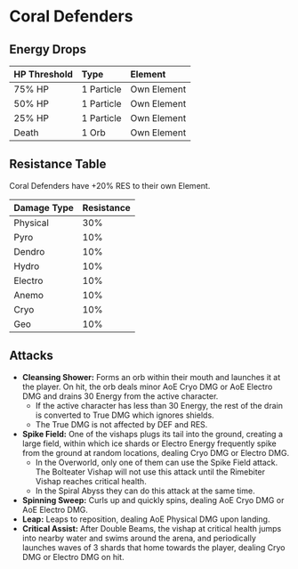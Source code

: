 # Coral Defenders

## Energy Drops

| HP Threshold | Type       | Element     |
| :----------- | :--------- | :---------- |
| 75% HP       | 1 Particle | Own Element |
| 50% HP       | 1 Particle | Own Element |
| 25% HP       | 1 Particle | Own Element |
| Death        | 1 Orb      | Own Element |

## Resistance Table

Coral Defenders have +20% RES to their own Element.

| Damage Type | Resistance |
| :---------- | :--------- |
| Physical    | 30%        |
| Pyro        | 10%        |
| Dendro      | 10%        |
| Hydro       | 10%        |
| Electro     | 10%        |
| Anemo       | 10%        |
| Cryo        | 10%        |
| Geo         | 10%        |

## Attacks

* **Cleansing Shower:** Forms an orb within their mouth and launches it at the player. On hit, the orb deals minor AoE Cryo DMG or AoE Electro DMG and drains 30 Energy from the active character.
  * If the active character has less than 30 Energy, the rest of the drain is converted to True DMG which ignores shields.
  * The True DMG is not affected by DEF and RES.
* **Spike Field:** One of the vishaps plugs its tail into the ground, creating a large field, within which ice shards or Electro Energy frequently spike from the ground at random locations, dealing Cryo DMG or Electro DMG.
  * In the Overworld, only one of them can use the Spike Field attack. The Bolteater Vishap will not use this attack until the Rimebiter Vishap reaches critical health.
  * In the Spiral Abyss they can do this attack at the same time.
* **Spinning Sweep:** Curls up and quickly spins, dealing AoE Cryo DMG or AoE Electro DMG.
* **Leap:** Leaps to reposition, dealing AoE Physical DMG upon landing.
* **Critical Assist:** After Double Beams, the vishap at critical health jumps into nearby water and swims around the arena, and periodically launches waves of 3 shards that home towards the player, dealing Cryo DMG or Electro DMG on hit.